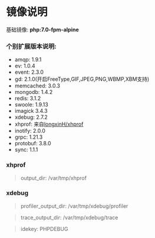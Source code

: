  # 镜像说明
基础镜像: **php:7.0-fpm-alpine**

### 个别扩展版本说明:
* amqp: 1.9.1
* ev: 1.0.4
* event: 2.3.0
* gd: 2.1.0(开启FreeType,GIF,JPEG,PNG,WBMP,XBM支持)
* memcached: 3.0.3
* mongodb: 1.4.2
* redis: 3.1.2
* swoole: 1.9.13
* imagick 3.4.3
* xdebug: 2.7.2
* xhprof: 来自[longxinH/xhprof](https://github.com/longxinH/xhprof)
* inotify: 2.0.0
* grpc: 1.21.3
* protobuf: 3.8.0
* sync: 1.1.1

### xhprof
> output_dir: /var/tmp/xhprof

### xdebug
> profiler_output_dir: /var/tmp/xdebug/profiler

> trace_output_dir: /var/tmp/xdebug/trace

> idekey: PHPDEBUG


